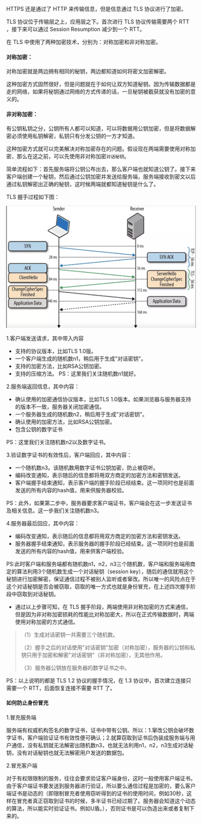 HTTPS 还是通过了 HTTP 来传输信息，但是信息通过 TLS 协议进行了加密。

TLS 协议位于传输层之上，应用层之下。首次进行 TLS 协议传输需要两个 RTT ，接下来可以通过 Session Resumption 减少到一个 RTT。

在 TLS 中使用了两种加密技术，分别为：对称加密和非对称加密。

#### 对称加密：

对称加密就是两边拥有相同的秘钥，两边都知道如何将密文加密解密。

这种加密方式固然很好，但是问题就在于如何让双方知道秘钥。因为传输数据都是走的网络，如果将秘钥通过网络的方式传递的话，一旦秘钥被截获就没有加密的意义的。

#### 非对称加密：

有公钥私钥之分，公钥所有人都可以知道，可以将数据用公钥加密，但是将数据解密必须使用私钥解密，私钥只有分发公钥的一方才知道。

这种加密方式就可以完美解决对称加密存在的问题。假设现在两端需要使用对称加密，那么在这之前，可以先使用非对称加密`对话秘钥`。

简单流程如下：首先服务端将公钥公布出去，那么客户端也就知道公钥了。接下来客户端创建一个秘钥，然后通过公钥加密并发送给服务端，服务端接收到密文以后通过私钥解密出正确的秘钥，这时候两端就都知道秘钥是什么了。

TLS 握手过程如下图：

![udp](https://raw.githubusercontent.com/jgchenu/staticAssets/master/web-learning/http9.png)

1.客户端发送请求，其中带入内容
* 支持的协议版本，比如TLS 1.0版。
* 一个客户端生成的随机数n1，稍后用于生成"对话密钥"。
* 支持的加密方法，比如RSA公钥加密。
* 支持的压缩方法。
PS：这里我们关注随机数n1就好。

2.服务端返回信息，其中内容：
* 确认使用的加密通信协议版本，比如TLS 1.0版本。如果浏览器与服务器支持的版本不一致，服务器关闭加密通信。
* 一个服务器生成的随机数n2，稍后用于生成"对话密钥"。
* 确认使用的加密方法，比如RSA公钥加密。
* 包含公钥的数字证书

PS：这里我们关注随机数n2以及数字证书。

3.验证数字证书的有效性后，客户端回应，其中内容：

* 一个随机数n3。该随机数用数字证书公钥加密，防止被窃听。
* 编码改变通知，表示随后的信息都将用双方商定的加密方法和密钥发送。
* 客户端握手结束通知，表示客户端的握手阶段已经结束。这一项同时也是前面发送的所有内容的hash值，用来供服务器校验。

PS：此外，如果第二步中，服务器要求客户端证书，客户端会在这一步发送证书及相关信息。这一步我们关注随机数n3。

4.服务器最后回应，其中内容：

* 编码改变通知，表示随后的信息都将用双方商定的加密方法和密钥发送。
* 服务器握手结束通知，表示服务器的握手阶段已经结束。这一项同时也是前面发送的所有内容的hash值，用来供客户端校验。

PS:此时客户端和服务端都有随机数n1，n2，n3三个随机数，客户端和服务端用商定的算法利用3个随机数生成一个对话秘钥（session key），随后的通信就用这个秘钥进行加密解密，保证通信过程不被别人监听或者窜改。所以唯一的风险点在于这个对话秘钥是否会被窃取，窃取的唯一方式也就是身份冒充，在上述四次握手阶段中窃取到对话秘钥。


* 通过以上步骤可知，在 TLS 握手阶段，两端使用非对称加密的方式来通信，但是因为非对称加密损耗的性能比对称加密大，所以在正式传输数据时，两端使用对称加密的方式通信。
>
>（1）生成对话密钥一共需要三个随机数。
>
>（2）握手之后的对话使用"对话密钥"加密（对称加密），服务器的公钥和私钥只用于加密和解密"对话密钥"（非对称加密），无其他作用。
>
>（3）服务器公钥放在服务器的数字证书之中。

PS：以上说明的都是 TLS 1.2 协议的握手情况，在 1.3 协议中，首次建立连接只需要一个 RTT，后面恢复连接不需要 RTT 了。

#### 如何防止身份冒充

1.冒充服务端

服务端有权威机构签名的数字证书，证书中带有公钥。所以：1.窜改公钥会破坏数字证书，客户端验证证书有效性便可确认；2.就算窃取到证书后伪装成服务端与用户通信，没有私钥就无法解密出随机数n3，也就无法利用n1，n2，n3生成对话秘钥，没有对话秘钥也就无法解密用户发送的数据包。

2.冒充客户端

对于有权限限制的服务，往往会要求验证客户端身份，这时一般使用客户端证书。由于客户端证书要发送到服务器进行验证，所以要么通信过程是加密的，要么客户端证书是动态的（即限制冒充者使用窃听得到的证书的使用时间，例如30秒，这样在冒充者真正窃取到证书的时候，多半证书已经过期了。服务器会知道这个动态的算法，所以能实时验证证书。例如U盾。），否则证书是可以伪造出来或者复制下来的。
